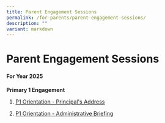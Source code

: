 ```yaml
---
title: Parent Engagement Sessions
permalink: /for-parents/parent-engagement-sessions/
description: ""
variant: markdown
---
```

# **Parent Engagement Sessions**

#### **For Year 2025**

**Primary 1 Engagement**  

1. [P1 Orientation - Principal's Address](/files/Parent%20Engagement/2025_P1_Orientation_Principal_s_Address.pdf)

2. [P1 Orientation - Administrative Briefing](/files/Parent%20Engagement/2025_P1_Orientation_YH_s_Admin_Briefing.pdf)

